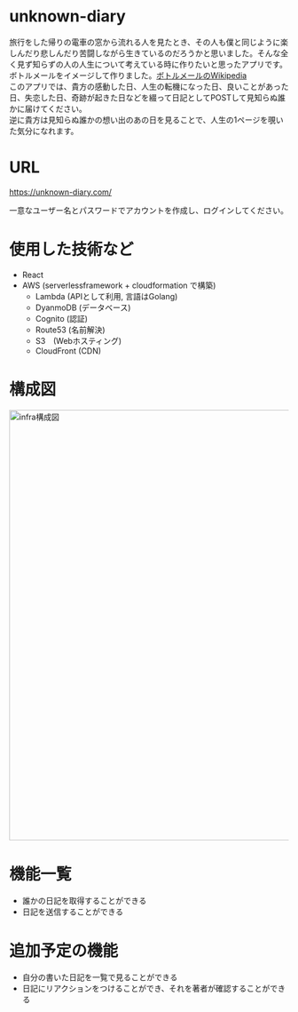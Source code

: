 # unknown-diary
旅行をした帰りの電車の窓から流れる人を見たとき、その人も僕と同じように楽しんだり悲しんだり苦闘しながら生きているのだろうかと思いました。そんな全く見ず知らずの人の人生について考えている時に作りたいと思ったアプリです。ボトルメールをイメージして作りました。[ボトルメールのWikipedia](https://ja.wikipedia.org/wiki/%E3%83%9C%E3%83%88%E3%83%AB%E3%83%A1%E3%83%BC%E3%83%AB)  
このアプリでは、貴方の感動した日、人生の転機になった日、良いことがあった日、失恋した日、奇跡が起きた日などを綴って日記としてPOSTして見知らぬ誰かに届けてください。  
逆に貴方は見知らぬ誰かの想い出のあの日を見ることで、人生の1ページを覗いた気分になれます。

# URL
https://unknown-diary.com/

一意なユーザー名とパスワードでアカウントを作成し、ログインしてください。

# 使用した技術など
- React
- AWS (serverlessframework + cloudformation で構築)
  - Lambda (APIとして利用, 言語はGolang)
  - DyanmoDB (データベース)
  - Cognito (認証)
  - Route53 (名前解決)
  - S3　(Webホスティング)
  - CloudFront (CDN)


# 構成図
<img width="775" alt="infra構成図" src="https://user-images.githubusercontent.com/53635209/114696010-2ac1ed80-9d57-11eb-94d4-a0bf1a3505bf.png">
  
# 機能一覧
- 誰かの日記を取得することができる
- 日記を送信することができる

# 追加予定の機能
- 自分の書いた日記を一覧で見ることができる
- 日記にリアクションをつけることができ、それを著者が確認することができる
